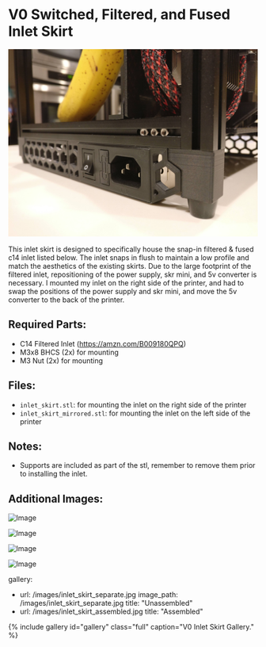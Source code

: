 # V0 Switched, Filtered, and Fused Inlet Skirt

![Image](./images/inlet_skirt.jpg) 

This inlet skirt is designed to specifically house the snap-in filtered & fused c14 inlet listed below. The inlet snaps in flush to maintain a low profile and match the aesthetics of the existing skirts. Due to the large footprint of the filtered inlet, repositioning of the power supply, skr mini, and 5v converter is necessary. I mounted my inlet on the right side of the printer, and had to swap the positions of the power supply and skr mini, and move the 5v converter to the back of the printer. 

## Required Parts:
* C14 Filtered Inlet (https://amzn.com/B009180QPQ)
* M3x8 BHCS (2x) for mounting
* M3 Nut (2x) for mounting

## Files: 
* `inlet_skirt.stl`: for mounting the inlet on the right side of the printer
* `inlet_skirt_mirrored.stl`: for mounting the inlet on the left side of the printer

## Notes: 
* Supports are included as part of the stl, remember to remove them prior to installing the inlet.


## Additional Images:
![Image](./images/inlet_skirt.png) 

![Image](./images/inlet_skirt.png) 

![Image](./images/inlet_skirt.png) 

![Image](./images/inlet_skirt.png) 

gallery:
  - url: /images/inlet_skirt_separate.jpg
    image_path: /images/inlet_skirt_separate.jpg
    title: "Unassembled"
  - url: /images/inlet_skirt_assembled.jpg
    title: "Assembled"



{% include gallery id="gallery" class="full" caption="V0 Inlet Skirt Gallery." %}